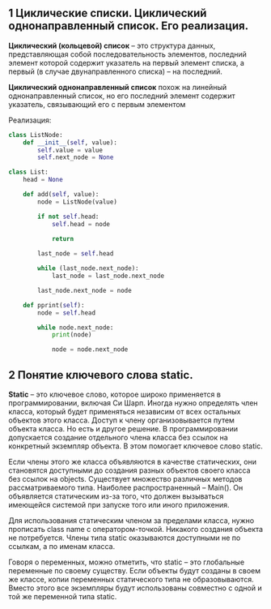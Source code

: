 ## 1 Циклические списки. Циклический однонаправленный список. Его реализация.

**Циклический (кольцевой) список** – это структура данных, представляющая собой последовательность элементов, последний элемент которой содержит указатель на первый элемент списка, а первый (в случае двунаправленного списка) – на последний.

**Циклический однонаправленный список** похож на линейный однонаправленный список, но его последний элемент содержит указатель, связывающий его с первым элементом

Реализация:
```python
class ListNode:
    def __init__(self, value):
        self.value = value
        self.next_node = None

class List:
    head = None

    def add(self, value):
        node = ListNode(value)

        if not self.head:
            self.head = node
            
            return

        last_node = self.head

        while (last_node.next_node):
            last_node = last_node.next_node

        last_node.next_node = node

    def pprint(self):
        node = self.head

        while node.next_node:
            print(node)

            node = node.next_node
```

## 2 Понятие ключевого слова static.

**Static** – это ключевое слово, которое широко применяется в программировании, включая Си Шарп. Иногда нужно определять член класса, который будет применяться независим от всех остальных объектов этого класса. Доступ к члену организовывается путем объекта класса. Но есть и другое решение. В программировании допускается создание отдельного члена класса без ссылок на конкретный экземпляр объекта. В этом помогает ключевое слово static.

Если члены этого же класса объявляются в качестве статических, они становятся доступными до создания разных объектов своего класса без ссылок на objects. Существует множество различных методов рассматриваемого типа. Наиболее распространенный – Main(). Он объявляется статическим из-за того, что должен вызываться имеющейся системой при запуске того или иного приложения.

Для использования статическим членом за пределами класса, нужно прописать class name с оператором-точкой. Никакого создания объекта не потребуется. Члены типа static оказываются доступными не по ссылкам, а по именам класса.

Говоря о переменных, можно отметить, что static – это глобальные переменные по своему существу. Если объекты будут созданы в своем же классе, копии переменных статического типа не образовываются. Вместо этого все экземпляры будут использованы совместно с одной и той же переменной типа static.